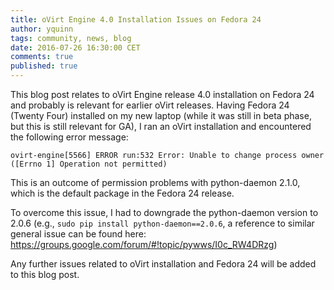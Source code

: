 ```yaml
---
title: oVirt Engine 4.0 Installation Issues on Fedora 24
author: yquinn
tags: community, news, blog
date: 2016-07-26 16:30:00 CET
comments: true
published: true
---
```


This blog post relates to oVirt Engine release 4.0 installation on Fedora 24 and probably is relevant for earlier oVirt releases.
Having Fedora 24 (Twenty Four) installed on my new laptop (while it was still in beta phase, but this is still relevant for GA),
I ran an oVirt installation and encountered the following error message:

```
ovirt-engine[5566] ERROR run:532 Error: Unable to change process owner ([Errno 1] Operation not permitted)
```

This is an outcome of permission problems with python-daemon 2.1.0, which is the default package in the Fedora 24 release.

To overcome this issue, I had to downgrade the python-daemon version to 2.0.6 (e.g., `sudo pip install python-daemon==2.0.6`,
a reference to similar general issue can be found here: https://groups.google.com/forum/#!topic/pywws/I0c_RW4DRzg)

Any further issues related to oVirt installation and Fedora 24 will be added to this blog post.
